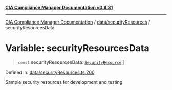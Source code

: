 [**CIA Compliance Manager Documentation v0.8.31**](../../../README.md)

***

[CIA Compliance Manager Documentation](../../../modules.md) / [data/securityResources](../README.md) / securityResourcesData

# Variable: securityResourcesData

> `const` **securityResourcesData**: [`SecurityResource`](../../../services/interfaces/SecurityResource.md)[]

Defined in: [data/securityResources.ts:200](https://github.com/Hack23/cia-compliance-manager/blob/85c025371255f412469ec0119911b7cb143a6212/src/data/securityResources.ts#L200)

Sample security resources for development and testing
